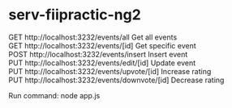 # serv-fiipractic-ng2

GET http://localhost:3232/events/all Get all events  
GET http://localhost:3232/events/[id] Get specific event  
POST http://localhost:3232/events/insert Insert event  
PUT http://localhost:3232/events/edit/[id] Update event  
PUT http://localhost:3232/events/upvote/[id] Increase rating  
PUT http://localhost:3232/events/downvote/[id] Decrease rating  


Run command: node app.js
